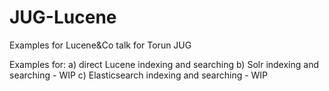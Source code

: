 JUG-Lucene
==========

Examples for Lucene&amp;Co talk for Torun JUG

Examples for:
a) direct Lucene indexing and searching
b) Solr indexing and searching - WIP
c) Elasticsearch indexing and searching - WIP
